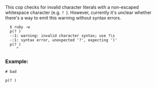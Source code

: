 This cop checks for invalid character literals with a non-escaped
whitespace character (e.g. `? `).
However, currently it's unclear whether there's a way to emit this
warning without syntax errors.

      $ ruby -w
      p(? )
      -:1: warning: invalid character syntax; use ?\s
      -:1: syntax error, unexpected '?', expecting ')'
      p(? )
         ^

### Example:

    # bad

    p(? )